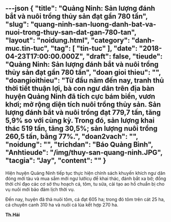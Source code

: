 ---json
{
    "title": "Quảng Ninh: Sản lượng đánh bắt và nuôi trồng thủy sản đạt gần 780 tấn",
    "slug": "quang-ninh-san-luong-danh-bat-va-nuoi-trong-thuy-san-dat-gan-780-tan",
    "layout": "noidung.html",
    "category": "danh-muc.tin-tuc",
    "tag": [
        "tin-tuc"
    ],
    "date": "2018-04-23T17:00:00.000Z",
    "draft": false,
    "tieude": "Quảng Ninh: Sản lượng đánh bắt và nuôi trồng thủy sản đạt gần 780 tấn",
    "doan gioi thieu": "",
    "doangioithieu": "Từ đầu năm đến nay, tranh thủ thời tiết thuận lợi, bà con ngư dân trên địa bàn huyện Quảng Ninh đã tích cực bám biển, vươn khơi; mở rộng diện tích nuôi trồng thủy sản. Sản lượng đánh bắt và nuôi trồng đạt 779,7 tấn, tăng 5,9% so với cùng kỳ. Trong đó, sản lượng khai thác 519 tấn, tăng 30,5%; sản lượng nuôi trồng 260,5 tấn, bằng 77%.",
    "doan2vach": "",
    "noidung": "",
    "trichdan": "Báo Quảng Bình",
    "Anhtieude": "/img/thuy-san-quang-ninh.JPG",
    "tacgia": "Jay",
    "__content__": ""
}
---
<p><span style="font-size:14px">Hiện huyện Quảng Ninh tiếp tục thực hiện ch&iacute;nh s&aacute;ch khuyến kh&iacute;ch ngư d&acirc;n đ&oacute;ng mới t&agrave;u v&agrave; mua sắm mới ngư lướicụ để khai th&aacute;c, đ&aacute;nh bắt xa bờ; đồng thời chỉ đạo c&aacute;c cơ sở thu hoạch c&aacute;, t&ocirc;m, tu sửa, cải tạo ao hồ chuẩn bị cho vụ nu&ocirc;i mới bảo đảm lịch thời vụ.</span></p>

<p><span style="font-size:14px">Đến nay, huyện đ&atilde; thả nu&ocirc;i t&ocirc;m, c&aacute; đạt 605 ha; trong đ&oacute; t&ocirc;m tr&ecirc;n c&aacute;t 25 ha, c&aacute; chuy&ecirc;n canh 310 ha v&agrave; nu&ocirc;i c&aacute; l&uacute;a kết hợp 270 ha.</span></p>

<p><span style="font-size:14px"><strong>Th.Hải</strong></span></p>
